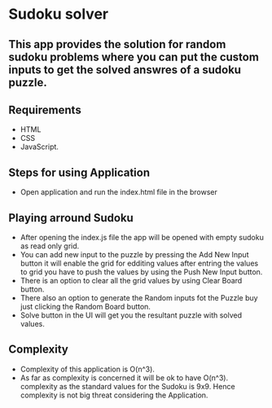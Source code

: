 # Sudoku solver
This app provides the solution for random sudoku problems where you can put the custom inputs to get the solved answres of a sudoku puzzle. 
---

## Requirements 
 * HTML 
 * CSS
 * JavaScript.

## Steps for using Application
 * Open application and run the index.html file in the browser

## Playing arround Sudoku
  * After opening the index.js file the app will be opened with empty sudoku as read only grid.
  * You can add new input to the puzzle by pressing the Add New Input button it will enable the grid for edditing values after entring the values to grid you have to push the values by using the Push New Input button.
  * There is an option to clear all the grid values by using Clear Board button.
  * There also an option to generate the Random inputs fot the Puzzle buy just clicking the Random Board button.
  * Solve button in the UI will get you the resultant puzzle with solved values.

## Complexity
 * Complexity of this application is O(n^3).
 * As far as complexity is concerned it will be ok to have O(n^3). complexity as the standard values for the Sudoku is 9x9. Hence complexity is not big threat considering the Application.
